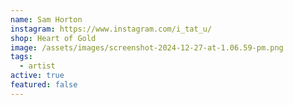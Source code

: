 ```yaml
---
name: Sam Horton
instagram: https://www.instagram.com/i_tat_u/
shop: Heart of Gold
image: /assets/images/screenshot-2024-12-27-at-1.06.59-pm.png
tags:
  - artist
active: true
featured: false
---
```


